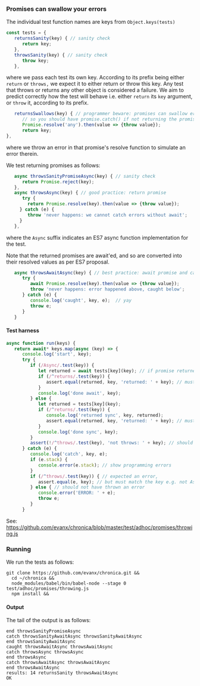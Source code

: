 
### Promises can swallow your errors

The individual test function names are keys from `Object.keys(tests)`

```javascript
const tests = {
   returnsSanity(key) { // sanity check
      return key;
   },
   throwsSanity(key) { // sanity check
      throw key;
   },
```
where we pass each test its own key. According to its prefix being either `return` or `throws,` we expect it to either return or throw this key. Any test that throws or returns any other object is considered a failure. We aim to predict correctly how the test will behave i.e. either `return` its `key` argument, or `throw` it, according to its prefix.

```javascript
   returnsSwallows(key) { // programmer beware: promises can swallow errors
      // so you should have promise.catch() if not returning the promise
      Promise.resolve('any').then(value => {throw value});
      return key;
},
```
where we throw an error in that promise's resolve function to simulate an error therein.

We test returning promises as follows:
```javascript
   async throwsSanityPromiseAsync(key) { // sanity check
      return Promise.reject(key);
   },
   async throwsAsync(key) { // good practice: return promise
      try {
        return Promise.resolve(key).then(value => {throw value});
     } catch (e) {
        throw 'never happens: we cannot catch errors without await';
     }
   },
```
where the `Async` suffix indicates an ES7 async function implementation for the test.

Note that the returned promises are await'ed, and so are converted into their resolved values as per ES7 proposal.

```javascript
   async throwsAwaitAsync(key) { // best practice: await promise and catch errors locally
      try {
         await Promise.resolve(key).then(value => {throw value});
         throw 'never happens: error happened above, caught below';
      } catch (e) {
         console.log('caught', key, e);  // yay
         throw e;
      }
   }
```

#### Test harness

```javascript
async function run(keys) {
   return await* keys.map(async (key) => {
      console.log('start', key);
      try {
         if (/Async/.test(key)) {
            let returned = await tests[key](key); // if promise returned, resolved by 'await'
            if (/^returns/.test(key)) {
               assert.equal(returned, key, 'returned: ' + key); // must match key
            }
            console.log('done await', key);
         } else {
            let returned = tests[key](key);
            if (/^returns/.test(key)) {
               console.log('returned sync', key, returned);
               assert.equal(returned, key, 'returned: ' + key); // must match key
            }
            console.log('done sync', key);
         }
         assert(!/^throws/.test(key), 'not throws: ' + key); // should have thrown an error
      } catch (e) {
         console.log('catch', key, e);
         if (e.stack) {
            console.error(e.stack); // show programming errors
         }
         if (/^throws/.test(key)) { // expected an error,
            assert.equal(e, key); // but must match the key e.g. not AssertionError
         } else { // should not have thrown an error
            console.error('ERROR: ' + e);
            throw e;
         }
      }
```

See: https://github.com/evanx/chronica/blob/master/test/adhoc/promises/throwing.js

### Running

We run the tests as follows:

```shell
git clone https://github.com/evanx/chronica.git &&
  cd ~/chronica &&
  node_modules/babel/bin/babel-node --stage 0 test/adhoc/promises/throwing.js
  npm install &&
```

#### Output

The tail of the output is as follows:

```shell
end throwsSanityPromiseAsync
catch throwsSanityAwaitAsync throwsSanityAwaitAsync
end throwsSanityAwaitAsync
caught throwsAwaitAsync throwsAwaitAsync
catch throwsAsync throwsAsync
end throwsAsync
catch throwsAwaitAsync throwsAwaitAsync
end throwsAwaitAsync
results: 14 returnsSanity throwsAwaitAsync
OK
```
